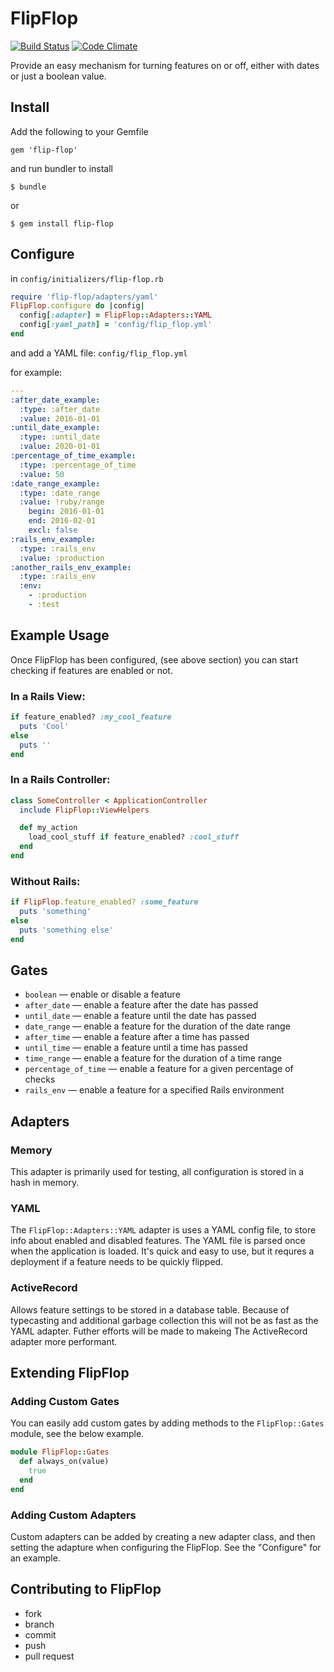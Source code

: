 FlipFlop
========

[![Build Status](https://travis-ci.org/bkulyk/flip-flop.svg?branch=master)](https://travis-ci.org/bkulyk/flip-flop)
[![Code Climate](https://codeclimate.com/github/bkulyk/flip-flop/badges/gpa.svg)](https://codeclimate.com/github/bkulyk/flip-flop)

Provide an easy mechanism for turning features on or off, either with dates or just
a boolean value.

Install
-------

Add the following to your Gemfile

    gem 'flip-flop'

and run bundler to install

    $ bundle

or

    $ gem install flip-flop


Configure
---------

in `config/initializers/flip-flop.rb`

```ruby
require 'flip-flop/adapters/yaml'
FlipFlop.configure do |config|
  config[:adapter] = FlipFlop::Adapters::YAML
  config[:yaml_path] = 'config/flip_flop.yml'
end
```

and add a YAML file: `config/flip_flop.yml`

for example:

```yaml
---
:after_date_example:
  :type: :after_date
  :value: 2016-01-01
:until_date_example:
  :type: :until_date
  :value: 2020-01-01
:percentage_of_time_example:
  :type: :percentage_of_time
  :value: 50
:date_range_example:
  :type: :date_range
  :value: !ruby/range
    begin: 2016-01-01
    end: 2016-02-01
    excl: false
:rails_env_example:
  :type: :rails_env
  :value: :production
:another_rails_env_example:
  :type: :rails_env
  :env:
    - :production
    - :test
```

Example Usage
-------------

Once FlipFlop has been configured, (see above section) you can start checking if features
are enabled or not.

### In a Rails View:

```ruby
if feature_enabled? :my_cool_feature
  puts 'Cool'
else
  puts ''
end

```

### In a Rails Controller:

```ruby
class SomeController < ApplicationController
  include FlipFlop::ViewHelpers

  def my_action
    load_cool_stuff if feature_enabled? :cool_stuff
  end
end
```

### Without Rails:

```ruby
if FlipFlop.feature_enabled? :some_feature
  puts 'something'
else
  puts 'something else'
end
```

Gates
-----

* `boolean` &mdash; enable or disable a feature
* `after_date` &mdash; enable a feature after the date has passed
* `until_date` &mdash; enable a feature until the date has passed
* `date_range` &mdash; enable a feature for the duration of the date range
* `after_time` &mdash; enable a feature after a time has passed
* `until_time` &mdash; enable a feature until a time has passed
* `time_range` &mdash; enable a feature for the duration of a time range
* `percentage_of_time` &mdash; enable a feature for a given percentage of checks
* `rails_env` &mdash; enable a feature for a specified Rails environment

Adapters
--------

### Memory

This adapter is primarily used for testing, all configuration is stored in a
hash in memory.

### YAML

The `FlipFlop::Adapters::YAML` adapter is uses a YAML config file, to store info
about enabled and disabled features. The YAML file is parsed once when the application is
loaded. It's quick and easy to use, but it requres a deployment if a feature needs
to be quickly flipped.

### ActiveRecord

Allows feature settings to be stored in a database table. Because of typecasting and 
additional garbage collection this will not be as fast as the YAML adapter. Futher 
efforts will be made to makeing The ActiveRecord adapter more performant.

Extending FlipFlop
------------------

### Adding Custom Gates

You can easily add custom gates by adding methods to the `FlipFlop::Gates` module,
see the below example.

```ruby
module FlipFlop::Gates
  def always_on(value)
    true
  end
end
```

### Adding Custom Adapters

Custom adapters can be added by creating a new adapter class, and then setting the
adapture when configuring the FlipFlop. See the "Configure" for an example.

Contributing to FlipFlop
------------------------

* fork
* branch
* commit
* push
* pull request
